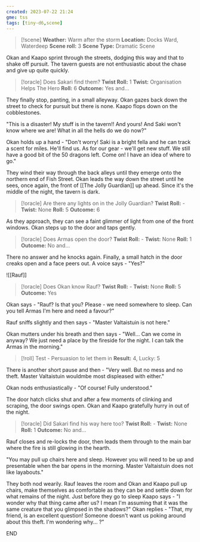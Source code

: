 ```yaml
---
created: 2023-07-22 21:24
gme: tss
tags: [tiny-d6,scene]
---
```

> [!scene] 
> **Weather:** Warm after the storm
> **Location:** Docks Ward, Waterdeep
> **Scene roll:** 3
> **Scene Type:** Dramatic Scene

Okan and Kaapo sprint through the streets, dodging this way and that to shake off pursuit. The tavern guests are not enthusiastic about the chase and give up quite quickly.

> [!oracle] Does Sakari find them?
> **Twist Roll:** 1
> **Twist:** Organisation Helps The Hero
> **Roll:** 6
> **Outcome:** Yes and...

They finally stop, panting, in a small alleyway. Okan gazes back down the street to check for pursuit but there is none. Kaapo flops down on the cobblestones. 

"This is a disaster! My stuff is in the tavern!! And yours! And Saki won't know where we are! What in all the hells do we do now?"

Okan holds up a hand - "Don't worry! Saki is a bright fella and he can track a scent for miles. He'll find us. As for our gear - we'll get new stuff. We still have a good bit of the 50 dragons left. Come on! I have an idea of where to go."

They wind their way through the back alleys until they emerge onto the northern end of Fish Street. Okan leads the way down the street until he sees, once again, the front of [[The Jolly Guardian]] up ahead. Since it's the middle of the night, the tavern is dark.

> [!oracle] Are there any lights on in the Jolly Guardian?
> **Twist Roll:** -
> **Twist:** None
> **Roll:** 5
> **Outcome:** 6

As they approach, they can see a faint glimmer of light from one of the front windows. Okan steps up to the door and taps gently.

> [!oracle] Does Armas open the door?
> **Twist Roll:** -
> **Twist:** None
> **Roll:** 1
> **Outcome:** No and...

There no answer and he knocks again. Finally, a small hatch in the door creaks open and a face peers out. A voice says - "Yes?"

![[Rauf]]

> [!oracle] Does Okan know Rauf?
> **Twist Roll:** -
> **Twist:** None
> **Roll:** 5
> **Outcome:** Yes

Okan says - "Rauf? Is that you? Please - we need somewhere to sleep. Can you tell Armas I'm here and need a favour?"

Rauf sniffs slightly and then says - "Master Valtaistuin is not here."

Okan mutters under his breath and then says - "Well... Can we come in anyway? We just need a place by the fireside for the night. I can talk the Armas in the morning."

> [!roll] Test - Persuasion to let them in
> **Result:** 4, Lucky: 5

There is another short pause and then - "Very well. But no mess and no theft. Master Valtaistuin wouldmbe most displeased with either."

Okan nods enthusiastically - "Of course! Fully understood."

The door hatch clicks shut and after a few moments of clinking and scraping, the door swings open. Okan and Kaapo gratefully hurry in out of the night.

> [!oracle] Did Sakari find his way here too?
> **Twist Roll:** -
> **Twist:** None
> **Roll:** 1
> **Outcome:** No and...

Rauf closes and re-locks the door, then leads them through to the main bar where the fire is still glowing in the hearth.

"You may pull up chairs here and sleep. However you will need to be up and presentable when the bar opens in the morning. Master Valtaistuin does not like layabouts."

They both nod wearily. Rauf leaves the room and Okan and Kaapo pull up chairs, make themselves as comfortable as they can be and settle down for what remains of the night. Just before they go to sleep Kaapo says - "I wonder why that thing came after us? I mean I'm assuming that it was the same creature that you glimpsed in the shadows?" Okan replies - "That, my friend, is an excellent question! Someone doesn't want us poking around about this theft. I'm wondering why... ?"

END